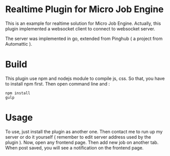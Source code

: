 # Realtime Plugin for Micro Job Engine
This is an example for realtime solution for Micro Job Engine.
Actually, this plugin implemented a websocket client to connect to websocket server.

The server was implemented in go, extended from Pinghub ( a project from Automattic ).

# Build
This plugin use npm and nodejs module to compile js, css. So that, you have to install npm first. Then open command line and :
```
npm install
gulp
```

# Usage
To use, just install the plugin as another one. Then contact me to run up my server or do it yourself ( remember to edit server address used by the plugin ).
Now, open any frontend page. Then add new job on another tab. When post saved, you will see a notification on the frontend page.
